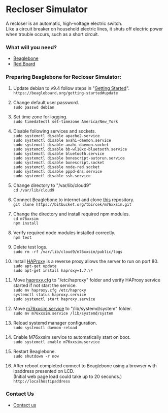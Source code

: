 # Recloser Simulator #

A recloser is an automatic, high-voltage electric switch.   
Like a circuit breaker on household electric lines, it shuts off electric power when trouble occurs, such as a short circuit.

### What will you need? ###

* [Beaglebone](https://beagleboard.org/black)
* [Red Board](https://easyeda.com/tbircek_beckwith/m76xxsim)


### Preparing Beaglebone for Recloser Simulator: ###

1. Update debian to v9.4 follow steps in "[Getting Started](https://beagleboard.org/getting-started#update)".   
    ```https://beagleboard.org/getting-started#update```   

2. Change default user password.   
    ```sudo passwd debian```   

3. Set time zone for logging.   
    ```sudo timedatectl set-timezone America/New_York```   

4. Disable following services and sockets.   
    ```sudo systemctl disable apache2.service```   
    ```sudo systemctl disable avahi-daemon.service```   
    ```sudo systemctl disable avahi-daemon.socket```   
    ```sudo systemctl disable bb-wl18xx-bluetooth.service```       
    ```sudo systemctl disable bluetooth.service```       
    ```sudo systemctl disable bonescript-autorun.service```   
    ```sudo systemctl disable bonescript.socket```   
    ```sudo systemctl disable node-red.socket```   
    ```sudo systemctl disable pppd-dns.service```   
    ```sudo systemctl disable ssh.service```   

5. Change directory to "/var/lib/cloud9"   
    ```cd /var/lib/cloud9```   
    
6. Connect Beaglebone to internet and clone [this](https://bitbucket.org/tbircek/m76xxsim.git) repository.   
    ```git clone https://bitbucket.org/tbircek/m76xxsim.git```   

7. Change the directory and install required npm modules.   
    ```cd m76xxsim```   
    ```npm install```   
 
8. Verify required node modules installed correctly.   
    ```npm test```   

9. Delete test logs.   
    ```sudo rm -rf /var/lib/cloud9/m76xxsim/public/logs```   

10. Install [HAProxy](https://haproxy.debian.net) is a reverse proxy allows the server to run on port 80.   
    ```sudo apt-get update```   
    ```sudo apt-get install haproxy=1.7.\*```   
    
11. Move [haproxy.cfg](https://bitbucket.org/tbircek/m76xxsim/src/master/haproxy.cfg) to "/etc/haproxy" folder and verify HAProxy service started if not start the service.   
    ```sudo mv haproxy.cfg /etc/haproxy```   
    ```systemctl status haproxy.service```   
    ```sudo systemctl start haproxy.service```   

12. Move [m76xxsim.service](https://bitbucket.org/tbircek/m76xxsim/src/master/m76xxsim.service) to "/lib/systemd/system" folder.   
    ```sudo mv m76xxsim.service /lib/systemd/system```   

13. Reload systemd manager configuration.  
    ```sudo systemctl daemon-reload```   

14. Enable M76xxsim service to automatically start on boot.   
    ```sudo systemctl enable m76xxsim.service```   

15. Restart Beaglebone.   
    ```sudo shutdown -r now```   

16. After reboot completed connect to Beaglebone using a browser with ipaddress presented on LCD.  
(Initial web page load could take up to 20 seconds.)   
    ```http://localhostipaddress```   

### Contact Us ###

* [Contact us](http://www.beckwithelectric.com/)